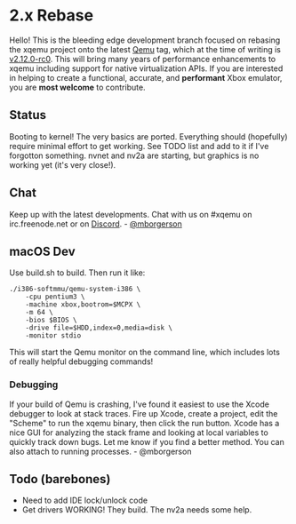 2.x Rebase
==========

Hello! This is the bleeding edge development branch focused on rebasing the
xqemu project onto the latest [Qemu](https://github.com/qemu/qemu) tag, which
at the time of writing is
[v2.12.0-rc0](https://github.com/qemu/qemu/tree/v2.12.0-rc0). This will bring
many years of performance enhancements to xqemu including support for native
virtualization APIs. If you are interested in helping to create a functional,
accurate, and **performant** Xbox emulator, you are **most welcome** to
contribute.

Status
------
Booting to kernel! The very basics are ported. Everything should (hopefully)
require minimal effort to get working. See TODO list and add to it if I've
forgotton something. nvnet and nv2a are starting, but graphics is no working
yet (it's very close!).

Chat
----
Keep up with the latest developments. Chat with us on #xqemu on irc.freenode.net or on [Discord](https://discord.gg/WxJPPyz). - [@mborgerson](https://github.com/mborgerson)

macOS Dev
---------
Use build.sh to build. Then run it like:

	./i386-softmmu/qemu-system-i386 \
		-cpu pentium3 \
		-machine xbox,bootrom=$MCPX \
		-m 64 \
		-bios $BIOS \
		-drive file=$HDD,index=0,media=disk \
		-monitor stdio

This will start the Qemu monitor on the command line, which includes lots of
really helpful debugging commands!

### Debugging

If your build of Qemu is crashing, I've found it easiest to use the Xcode
debugger to look at stack traces. Fire up Xcode, create a project, edit the
"Scheme" to run the xqemu binary, then click the run button. Xcode has a nice
GUI for analyzing the stack frame and looking at local variables to quickly
track down bugs. Let me know if you find a better method. You can also attach
to running processes. - @mborgerson

Todo (barebones)
----------------
* Need to add IDE lock/unlock code
* Get drivers WORKING! They build. The nv2a needs some help.
